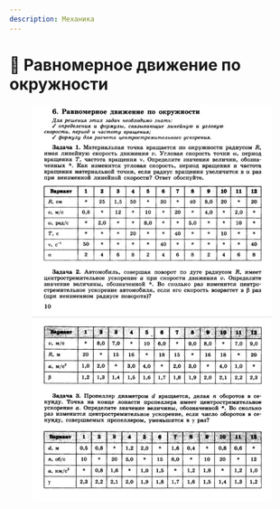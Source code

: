 ```yaml
---
description: Механика
---
```


# 📗 Равномерное движение по окружности

<figure><img src="../../../.gitbook/assets/image (1) (1).png" alt=""><figcaption></figcaption></figure>

